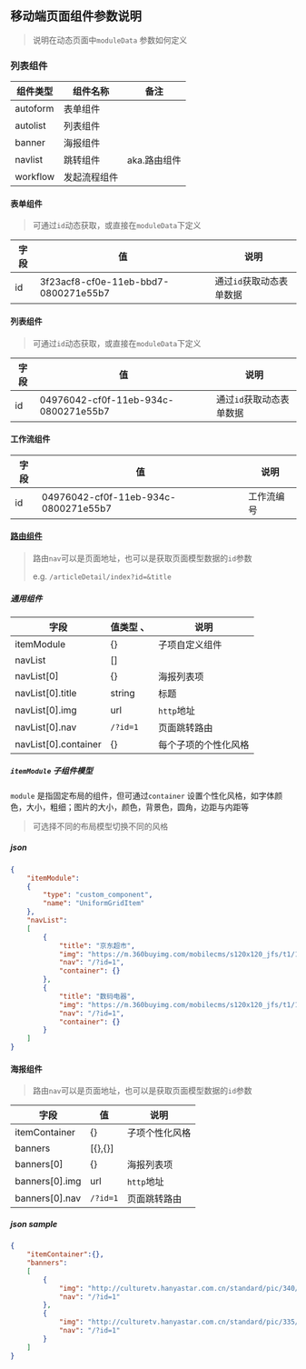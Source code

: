 ## 移动端页面组件参数说明
> 说明在动态页面中`moduleData` 参数如何定义

### 列表组件
| 组件类型       | 组件名称       |  备注   |
| ------------- | -------------- |--------|
| autoform      | 表单组件       |         |
| autolist      | 列表组件       |         |
| banner        | 海报组件       |         |
| navlist       | 跳转组件       | aka.路由组件  |
| workflow      | 发起流程组件   |          |


#### 表单组件
> 可通过`id`动态获取，或直接在`moduleData`下定义

| 字段          |  值             |      说明     |
| ------------- | --------------  | ------------ |
| id            | 3f23acf8-cf0e-11eb-bbd7-0800271e55b7 |  通过`id`获取动态表单数据 |


#### 列表组件
> 可通过`id`动态获取，或直接在`moduleData`下定义

| 字段          |  值             |      说明     |
| ------------- | --------------  | ------------ |
| id            | 04976042-cf0f-11eb-934c-0800271e55b7 |  通过`id`获取动态表单数据 |


#### 工作流组件
| 字段          |  值             |      说明     |
| ------------- | --------------  | ------------ |
| id            | 04976042-cf0f-11eb-934c-0800271e55b7 |  工作流编号 |


#### [路由组件](./各类组件说明/路由组件.md)
> 路由`nav`可以是页面地址，也可以是获取页面模型数据的`id`参数
>
> e.g. `/articleDetail/index?id=&title`

##### 通用组件

| 字段             |  值类型       、 |    说明     |
| ---------------- | --------------  | ------------ |
| itemModule       | {}              | 子项自定义组件  |
| navList          | []              |              |
| navList[0]       | {}              |  海报列表项   |
| navList[0].title | string          |  标题   |
| navList[0].img   | url             |  `http`地址   |
| navList[0].nav   | `/?id=1`        |  页面跳转路由  |
| navList[0].container   | {}        |  每个子项的个性化风格 |

#####  `itemModule` 子组件模型
`module` 是指固定布局的组件，但可通过`container` 设置个性化风格，如字体颜色，大小，粗细；图片的大小，颜色，背景色，圆角，边距与内距等
> 可选择不同的布局模型切换不同的风格

##### json
```json
{
    "itemModule": 
    {
        "type": "custom_component",
        "name": "UniformGridItem"
    },
    "navList": 
    [
        {
            "title": "京东超市",
            "img": "https://m.360buyimg.com/mobilecms/s120x120_jfs/t1/125678/35/5947/4868/5efbf28cEbf04a25a/e2bcc411170524f0.png",
            "nav": "/?id=1", 
            "container": {}
        },
        {
            "title": "数码电器",
            "img": "https://m.360buyimg.com/mobilecms/s120x120_jfs/t1/135931/4/3281/5598/5efbf2c0Edbdc82c7/ed9861b4ddfb9f30.png",
            "nav": "/?id=1",
            "container": {}
        }
    ]
}
```

#### 海报组件
> 路由`nav`可以是页面地址，也可以是获取页面模型数据的`id`参数

| 字段             |  值             |      说明     |
| ---------------- | --------------  | ------------ |
| itemContainer    |  {}             |  子项个性化风格 |
| banners          | [{},{}]         |              |
| banners[0]       | {}              |  海报列表项   |
| banners[0].img   | url             |  `http`地址   |
| banners[0].nav   | `/?id=1`        |  页面跳转路由  |

##### json sample

```json
{
    "itemContainer":{},
    "banners": 
    [
        {
            "img": "http://culturetv.hanyastar.com.cn/standard/pic/340/888/1418/30910_2015-05-09.jpg",
            "nav": "/?id=1"
        },
        {
            "img": "http://culturetv.hanyastar.com.cn/standard/pic/335/369/3854/54844_2017-02-28.jpg",
            "nav": "/?id=1"
        }
    ]
}
```
